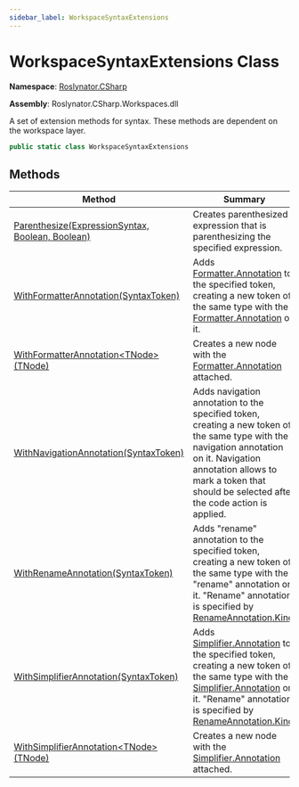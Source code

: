 ```yaml
---
sidebar_label: WorkspaceSyntaxExtensions
---
```


# WorkspaceSyntaxExtensions Class

**Namespace**: [Roslynator.CSharp](../index.md)

**Assembly**: Roslynator\.CSharp\.Workspaces\.dll

  
A set of extension methods for syntax\. These methods are dependent on the workspace layer\.

```csharp
public static class WorkspaceSyntaxExtensions
```

## Methods

| Method | Summary |
| ------ | ------- |
| [Parenthesize(ExpressionSyntax, Boolean, Boolean)](Parenthesize/index.md) | Creates parenthesized expression that is parenthesizing the specified expression\. |
| [WithFormatterAnnotation(SyntaxToken)](WithFormatterAnnotation/index.md#1202034538) | Adds [Formatter.Annotation](https://docs.microsoft.com/en-us/dotnet/api/microsoft.codeanalysis.formatting.formatter.annotation) to the specified token, creating a new token of the same type with the [Formatter.Annotation](https://docs.microsoft.com/en-us/dotnet/api/microsoft.codeanalysis.formatting.formatter.annotation) on it\. |
| [WithFormatterAnnotation&lt;TNode&gt;(TNode)](WithFormatterAnnotation/index.md#3493763853) | Creates a new node with the [Formatter.Annotation](https://docs.microsoft.com/en-us/dotnet/api/microsoft.codeanalysis.formatting.formatter.annotation) attached\. |
| [WithNavigationAnnotation(SyntaxToken)](WithNavigationAnnotation/index.md) | Adds navigation annotation to the specified token, creating a new token of the same type with the navigation annotation on it\. Navigation annotation allows to mark a token that should be selected after the code action is applied\. |
| [WithRenameAnnotation(SyntaxToken)](WithRenameAnnotation/index.md) | Adds "rename" annotation to the specified token, creating a new token of the same type with the "rename" annotation on it\. "Rename" annotation is specified by [RenameAnnotation.Kind](https://docs.microsoft.com/en-us/dotnet/api/microsoft.codeanalysis.codeactions.renameannotation.kind)\. |
| [WithSimplifierAnnotation(SyntaxToken)](WithSimplifierAnnotation/index.md#1047085782) | Adds [Simplifier.Annotation](https://docs.microsoft.com/en-us/dotnet/api/microsoft.codeanalysis.simplification.simplifier.annotation) to the specified token, creating a new token of the same type with the [Simplifier.Annotation](https://docs.microsoft.com/en-us/dotnet/api/microsoft.codeanalysis.simplification.simplifier.annotation) on it\. "Rename" annotation is specified by [RenameAnnotation.Kind](https://docs.microsoft.com/en-us/dotnet/api/microsoft.codeanalysis.codeactions.renameannotation.kind)\. |
| [WithSimplifierAnnotation&lt;TNode&gt;(TNode)](WithSimplifierAnnotation/index.md#1448778190) | Creates a new node with the [Simplifier.Annotation](https://docs.microsoft.com/en-us/dotnet/api/microsoft.codeanalysis.simplification.simplifier.annotation) attached\. |

